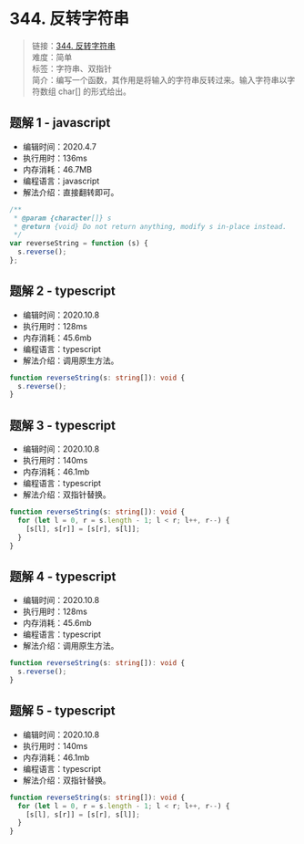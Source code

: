 # 344. 反转字符串

> 链接：[344. 反转字符串](https://leetcode-cn.com/problems/reverse-string/)  
> 难度：简单  
> 标签：字符串、双指针  
> 简介：编写一个函数，其作用是将输入的字符串反转过来。输入字符串以字符数组 char[] 的形式给出。

## 题解 1 - javascript

- 编辑时间：2020.4.7
- 执行用时：136ms
- 内存消耗：46.7MB
- 编程语言：javascript
- 解法介绍：直接翻转即可。

```javascript
/**
 * @param {character[]} s
 * @return {void} Do not return anything, modify s in-place instead.
 */
var reverseString = function (s) {
  s.reverse();
};
```

## 题解 2 - typescript

- 编辑时间：2020.10.8
- 执行用时：128ms
- 内存消耗：45.6mb
- 编程语言：typescript
- 解法介绍：调用原生方法。

```typescript
function reverseString(s: string[]): void {
  s.reverse();
}
```

## 题解 3 - typescript

- 编辑时间：2020.10.8
- 执行用时：140ms
- 内存消耗：46.1mb
- 编程语言：typescript
- 解法介绍：双指针替换。

```typescript
function reverseString(s: string[]): void {
  for (let l = 0, r = s.length - 1; l < r; l++, r--) {
    [s[l], s[r]] = [s[r], s[l]];
  }
}
```

## 题解 4 - typescript

- 编辑时间：2020.10.8
- 执行用时：128ms
- 内存消耗：45.6mb
- 编程语言：typescript
- 解法介绍：调用原生方法。

```typescript
function reverseString(s: string[]): void {
  s.reverse();
}
```

## 题解 5 - typescript

- 编辑时间：2020.10.8
- 执行用时：140ms
- 内存消耗：46.1mb
- 编程语言：typescript
- 解法介绍：双指针替换。

```typescript
function reverseString(s: string[]): void {
  for (let l = 0, r = s.length - 1; l < r; l++, r--) {
    [s[l], s[r]] = [s[r], s[l]];
  }
}
```

